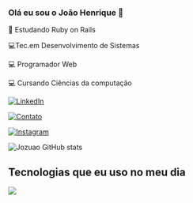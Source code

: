 
### Olá eu sou o João Henrique 👋

🌱 Estudando Ruby on Rails 

💻Tec.em Desenvolvimento de Sistemas

💻 Programador Web

💻 Cursando Ciências da computação

<a href="https://www.linkedin.com/in/joão-henrique-da-silva-moura-615787275/" rel="nofollow"><img src="https://camo.githubusercontent.com/8c0692475a5bfc1d9e7361074bdb648e567cae7b5b40ffd32adae31180b0d7b6/68747470733a2f2f696d672e736869656c64732e696f2f62616467652f4c696e6b6564496e2d3030373742353f7374796c653d666f722d7468652d6261646765266c6f676f3d6c696e6b6564696e266c6f676f436f6c6f723d7768697465" alt="LinkedIn" data-canonical-src="https://img.shields.io/badge/LinkedIn-0077B5?style=for-the-badge&amp;logo=linkedin&amp;logoColor=white" style="max-width: 100%;"></a>

[![Contato](https://img.shields.io/badge/Gmail-D14836?style=for-the-badge&logo=gmail&logoColor=white)](joaosilvamoura0t@gmail.com)

[![Instagram](https://img.shields.io/badge/Instagram-E4405F?style=for-the-badge&logo=instagram&logoColor=white)](www.instagram.com/onlyj.uao/)

![Jozuao GitHub stats](https://github-readme-stats.vercel.app/api?username=Jozuao&show_icons=true&theme=dracula)

## Tecnologias que eu uso no meu dia 

<a href="https://skillicons.dev" rel="nofollow">
    <img src="https://camo.githubusercontent.com/55ff792e366c7e0f4a917fcb299de80618088405426bb60463a842f0be4acd3a/68747470733a2f2f736b696c6c69636f6e732e6465762f69636f6e733f693d727562792c7261696c732c7461696c77696e642c6a732c68746d6c2c6373732c706f7374677265732c706f73746d616e2c6769742c6769746875622c656c656374726f6e" data-canonical-src="https://skillicons.dev/icons?i=ruby,rails,js,html,css,git,github,electron" style="max-width: 100%;">
  </a>
